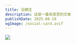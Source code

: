 ```yaml
---
title: 没绷住
description: 这是一篇有意思的文章
publishDate: 2025-08-19
ogImage: /social-card.avif
---
```

![](/assets/images/photo_2025-08-19_23-16-00.jpg)
